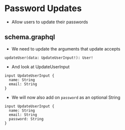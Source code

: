 # Password Updates
* Allow users to update their passwords

## schema.graphql
* We need to update the arguments that update accepts

```
updateUser(data: UpdateUserInput!): User!
```


* And look at UpdateUserInput

```
input UpdateUserInput {
  name: String
  email: String
}
```

* We will now also add on `password` as an optional String

```
input UpdateUserInput {
  name: String
  email: String
  password: String
}
```

